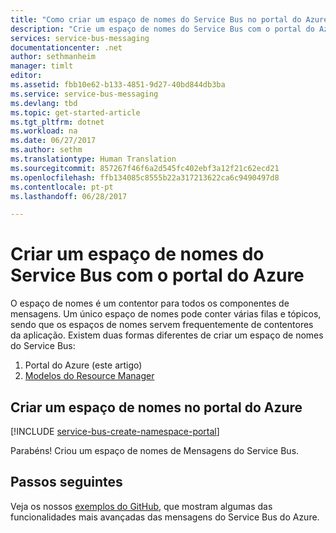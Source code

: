 ```yaml
---
title: "Como criar um espaço de nomes do Service Bus no portal do Azure | Microsoft Docs"
description: "Crie um espaço de nomes do Service Bus com o portal do Azure."
services: service-bus-messaging
documentationcenter: .net
author: sethmanheim
manager: timlt
editor: 
ms.assetid: fbb10e62-b133-4851-9d27-40bd844db3ba
ms.service: service-bus-messaging
ms.devlang: tbd
ms.topic: get-started-article
ms.tgt_pltfrm: dotnet
ms.workload: na
ms.date: 06/27/2017
ms.author: sethm
ms.translationtype: Human Translation
ms.sourcegitcommit: 857267f46f6a2d545fc402ebf3a12f21c62ecd21
ms.openlocfilehash: ffb134085c8555b22a317213622ca6c9490497d8
ms.contentlocale: pt-pt
ms.lasthandoff: 06/28/2017

---
```

# Criar um espaço de nomes do Service Bus com o portal do Azure
<a id="create-a-service-bus-namespace-using-the-azure-portal" class="xliff"></a>

O espaço de nomes é um contentor para todos os componentes de mensagens. Um único espaço de nomes pode conter várias filas e tópicos, sendo que os espaços de nomes servem frequentemente de contentores da aplicação. Existem duas formas diferentes de criar um espaço de nomes do Service Bus:

1. Portal do Azure (este artigo)
2. [Modelos do Resource Manager][create-namespace-using-arm]

## Criar um espaço de nomes no portal do Azure
<a id="create-a-namespace-in-the-azure-portal" class="xliff"></a>

[!INCLUDE [service-bus-create-namespace-portal](../../includes/service-bus-create-namespace-portal.md)]

Parabéns! Criou um espaço de nomes de Mensagens do Service Bus.

## Passos seguintes
<a id="next-steps" class="xliff"></a>

Veja os nossos [exemplos do GitHub][github-samples], que mostram algumas das funcionalidades mais avançadas das mensagens do Service Bus do Azure.

[create-namespace-using-arm]: service-bus-resource-manager-overview.md
[github-samples]: https://github.com/Azure/azure-service-bus/tree/master/samples

